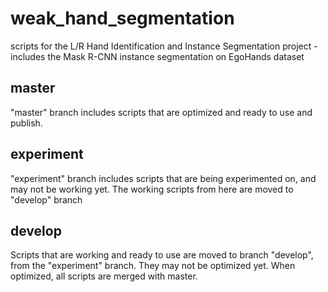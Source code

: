 # weak_hand_segmentation
scripts for the L/R Hand Identification and Instance Segmentation project - includes the Mask R-CNN instance segmentation on EgoHands dataset

## master

"master" branch includes scripts that are optimized and ready to use and publish.

## experiment

"experiment" branch includes scripts that are being experimented on, and may not be working yet.
The working scripts from here are moved to "develop" branch

## develop

Scripts that are working and ready to use are moved to branch "develop", from the "experiment" branch. They may not be optimized yet. When optimized, all scripts are merged with master.
